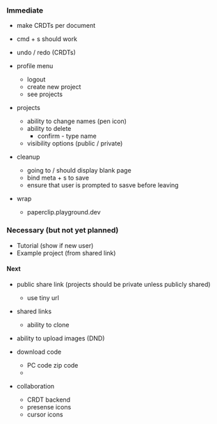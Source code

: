 
### Immediate

- make CRDTs per document

- cmd + s should work
- undo / redo (CRDTs)

- profile menu
  - logout
  - create new project
  - see projects

- projects
  - ability to change names (pen icon)
  - ability to delete
    - confirm - type name
  - visibility options (public / private)

- cleanup
  - going to / should display blank page
  - bind meta + s to save
  - ensure that user is prompted to sasve before leaving

- wrap
  - paperclip.playground.dev

### Necessary (but not yet planned)

- Tutorial (show if new user)
- Example project (from shared link)


#### Next

- public share link (projects should be private unless publicly shared)
  - use tiny url

- shared links
  - ability to clone

- ability to upload images (DND)
- download code
  - PC code zip code
  - 

- collaboration
  - CRDT backend
  - presense icons
  - cursor icons